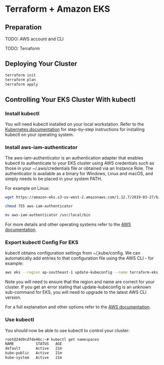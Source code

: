 # Terraform + Amazon EKS

## Preparation

TODO: AWS account and CLI

TODO: Terraform

## Deploying Your Cluster

```bash
terraform init
terraform plan
terraform apply
```

## Controlling Your EKS Cluster With kubectl

### Install kubectl

You will need kubectl installed on your local workstation.  Refer to the [Kubernetes documentation](https://kubernetes.io/docs/tasks/tools/install-kubectl/) for step-by-step instructions for installing kubectl on your operating system.

### Install aws-iam-authenticator

The aws-iam-authenticator is an authentication adapter that enables kubectl to authenticate to your EKS cluster using AWS credentials such as those in your ~/.aws/credentials file or obtained via an Instance Role.  The authenticator is available as a binary for Windows, Linux and macOS, and simply needs to be placed in your system PATH.

For example on Linux:

```bash
wget https://amazon-eks.s3-us-west-2.amazonaws.com/1.12.7/2019-03-27/bin/linux/amd64/aws-iam-authenticator

chmod 755 aws-iam-authenticator

mv aws-iam-authenticator /usr/local/bin
```

For more details and other operating systems refer to the [AWS documentation](https://docs.aws.amazon.com/eks/latest/userguide/install-aws-iam-authenticator.html).

### Export kubectl Config For EKS

kubectl obtains configuration settings from ~/,kube/config.  We can automatically add entries to that configuration file using the AWS CLI - for example:

```bash
aws eks --region ap-southeast-1 update-kubeconfig --name terraform-eks
```

Note you will need to ensure that the region and name are correct for your cluster.  If you get an error stating that update-kubeconfig is an unknown sub-command for EKS, you will need to upgrade to the latest AWS CLI version.

For a full explanation and other options refer to the [AWS documentation](https://docs.aws.amazon.com/eks/latest/userguide/create-kubeconfig.html).

### Use kubectl

You should now be able to use kubectl to control your cluster:

```bash
root@24d9cdfde46c:~# kubectl get namespaces
NAME          STATUS   AGE
default       Active   21m
kube-public   Active   21m
kube-system   Active   21m
```

